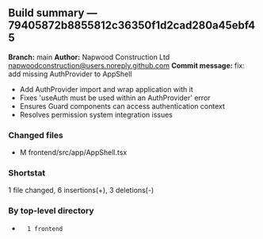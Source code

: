 ## Build summary — 79405872b8855812c36350f1d2cad280a45ebf45

**Branch:** main **Author:** Napwood Construction Ltd <napwoodconstruction@users.noreply.github.com>
**Commit message:** fix: add missing AuthProvider to AppShell

- Add AuthProvider import and wrap application with it
- Fixes 'useAuth must be used within an AuthProvider' error
- Ensures Guard components can access authentication context
- Resolves permission system integration issues

### Changed files

- M frontend/src/app/AppShell.tsx

### Shortstat

1 file changed, 6 insertions(+), 3 deletions(-)

### By top-level directory

-       1 frontend
